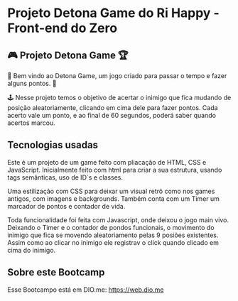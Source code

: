 # Projeto Detona Game do Ri Happy - Front-end do Zero 

## :video_game: Projeto Detona Game :trophy:
:checkered_flag: Bem vindo ao Detona Game, um jogo criado para passar o tempo e fazer alguns pontos. :checkered_flag:

:joystick: Nesse projeto temos o objetivo de acertar o inimigo que fica mudando de posição aleatoriamente, clicando em cima dele para fazer pontos.
Cada acerto vale um ponto, e ao final de 60 segundos, poderá saber quando acertos marcou.  

## Tecnologias usadas

Este é um projeto de um game feito com pliacação de HTML, CSS e JavaScript.
Inicialmente feito com html para criar a sua estrutura, usando tags semânticas, uso de ID´s e classes. 

Uma estilização com CSS para deixar um visual retrô como nos games antigos, com imagens e backgrounds.
Também conta com um Timer um marcador de pontos e contador de vida.

Toda funcionalidade foi feita com Javascript, onde deixou o jogo main vivo. 
Deixando o Timer e o contador de pondos funcionais, o movimento do inimigo que fica se movendo aleatoriamento pelas 9 posiões existentes.
Assim como ao clicar no inimigo ele registrav o click quando clicado em cima do inimigo.

## Sobre este Bootcamp
Esse Bootcampo está em DIO.me: https://web.dio.me


